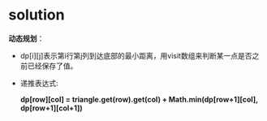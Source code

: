 # solution

**动态规划**：

- dp\[i\]\[j\]表示第i行第j列到达底部的最小距离，用visit数组来判断某一点是否之前已经保存了值。

- 递推表达式:

  **dp\[row\]\[col\] = triangle.get(row).get(col) + Math.min(dp\[row+1\]\[col\], dp\[row+1\]\[col+1\])** 

